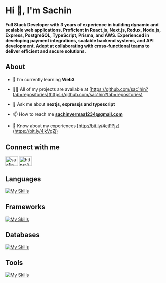 <h1>Hi 👋, I'm Sachin</h1>

<h4 >
  Full Stack Developer with 3 years of experience in building dynamic and scalable web applications. Proficient in React.js, Next.js, Redux, Node.js, Express, PostgreSQL, TypeScript, Prisma, and AWS. Experienced in developing payment integrations, scalable backend systems, and API development. Adept at collaborating with cross-functional teams to deliver efficient and secure solutions.
</h4>

<h2>About</h2>

- 🔭 I’m currently learning **Web3**

- 👨‍💻 All of my projects are available at [https://github.com/sac1hin?tab=repositories](https://github.com/sac1hin?tab=repositories)

- 💬 Ask me about **nextjs, expressjs and typescript**

- 📫 How to reach me **sachinvermaa1234@gmail.com**

- 📄 Know about my experiences [http://bit.ly/4cjPPjz](https://bit.ly/4jkVqZj)

<h2>Connect with me</h2>
<p>
<a href="https://twitter.com/sac1in" target="blank"><img align="center" src="https://raw.githubusercontent.com/rahuldkjain/github-profile-readme-generator/master/src/images/icons/Social/twitter.svg" alt="sac1in" height="30" width="40" /></a>
<a href="https://linkedin.com/in/https://www.linkedin.com/in/sachin-verma-261b75220/" target="blank"><img align="center" src="https://raw.githubusercontent.com/rahuldkjain/github-profile-readme-generator/master/src/images/icons/Social/linked-in-alt.svg" alt="https://www.linkedin.com/in/sachin-verma-261b75220/" height="30" width="40" /></a>
</p>

<h2>Languages</h2>

[![My Skills](https://skillicons.dev/icons?i=ts,js,java)](https://skillicons.dev)

<h2>Frameworks</h2>
  
[![My Skills](https://skillicons.dev/icons?i=nextjs,express,fastapi,react,tailwindcss)](https://skillicons.dev)

<h2>Databases</h2>
  
[![My Skills](https://skillicons.dev/icons?i=postgres,mysql,redis,mongo)](https://skillicons.dev)

<h2>Tools</h2>
 
[![My Skills](https://skillicons.dev/icons?i=aws,git,docker,kafka,linux,figma)](https://skillicons.dev)

